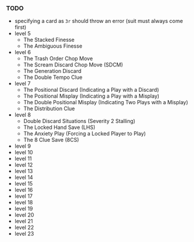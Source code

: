 ### TODO

- specifying a card as `3r` should throw an error (suit must always come first)
- level 5
  - The Stacked Finesse
  - The Ambiguous Finesse
- level 6
  - The Trash Order Chop Move
  - The Scream Discard Chop Move (SDCM)
  - The Generation Discard
  - The Double Tempo Clue
- level 7
  - The Positional Discard (Indicating a Play with a Discard)
  - The Positional Misplay (Indicating a Play with a Misplay)
  - The Double Positional Misplay (Indicating Two Plays with a Misplay)
  - The Distribution Clue
- level 8
  - Double Discard Situations (Severity 2 Stalling)
  - The Locked Hand Save (LHS)
  - The Anxiety Play (Forcing a Locked Player to Play)
  - The 8 Clue Save (8CS)
- level 9
- level 10
- level 11
- level 12
- level 13
- level 14
- level 15
- level 16
- level 17
- level 18
- level 19
- level 20
- level 21
- level 22
- level 23
